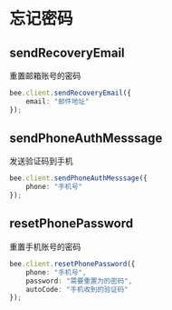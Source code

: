 # 忘记密码

## sendRecoveryEmail
重置邮箱账号的密码
```typescript
bee.client.sendRecoveryEmail({
    email: "邮件地址"
});
```

## sendPhoneAuthMesssage
发送验证码到手机
```typescript
bee.client.sendPhoneAuthMesssage({
    phone: "手机号"
});
```

## resetPhonePassword
重置手机账号的密码
```typescript
bee.client.resetPhonePassword({
    phone: "手机号",
    password: "需要重置为的密码",
    autoCode: "手机收到的验证码"
});
```

